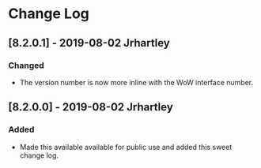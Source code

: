 # Change Log

## [8.2.0.1] - 2019-08-02 Jrhartley
### Changed
- The version number is now more inline with the WoW interface number.

## [8.2.0.0] - 2019-08-02 Jrhartley
### Added
- Made this available available for public use and added this sweet change log.